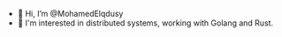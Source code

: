 - 👋 Hi, I’m @MohamedElqdusy
- 👀 I'm interested in distributed systems, working with Golang and Rust.

<!---
MohamedElqdusy/MohamedElqdusy is a ✨ special ✨ repository because its `README.md` (this file) appears on your GitHub profile.
You can click the Preview link to take a look at your changes.
--->
